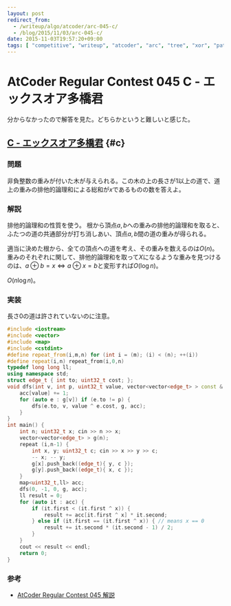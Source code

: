 ```yaml
---
layout: post
redirect_from:
  - /writeup/algo/atcoder/arc-045-c/
  - /blog/2015/11/03/arc-045-c/
date: 2015-11-03T19:57:20+09:00
tags: [ "competitive", "writeup", "atcoder", "arc", "tree", "xor", "path", "dfs" ]
---
```


# AtCoder Regular Contest 045 C - エックスオア多橋君

分からなかったので解答を見た。どちらかというと難しいと感じた。

<!-- more -->

## [C - エックスオア多橋君](https://beta.atcoder.jp/contests/arc045/tasks/arc045_c) {#c}

### 問題

非負整数の重みが付いた木が与えられる。この木の上の長さが$1$以上の道で、道上の重みの排他的論理和による総和が$x$であるものの数を答えよ。

### 解説

排他的論理和の性質を使う。
根から頂点$a,b$への重みの排他的論理和を取ると、ふたつの道の共通部分が打ち消しあい、頂点$a,b$間の道の重みが得られる。

適当に決めた根から、全ての頂点への道を考え、その重みを数えるのは$O(n)$。
重みのそれぞれに関して、排他的論理和を取って$X$になるような重みを見つけるのは、$a \oplus b = x \iff a \oplus x = b$と変形すれば$O(\log n)$。

$O(n \log n)$。

### 実装

長さ$0$の道は許されていないのに注意。

``` c++
#include <iostream>
#include <vector>
#include <map>
#include <cstdint>
#define repeat_from(i,m,n) for (int i = (m); (i) < (n); ++(i))
#define repeat(i,n) repeat_from(i,0,n)
typedef long long ll;
using namespace std;
struct edge_t { int to; uint32_t cost; };
void dfs(int v, int p, uint32_t value, vector<vector<edge_t> > const & g, map<uint32_t,ll> & acc) {
    acc[value] += 1;
    for (auto e : g[v]) if (e.to != p) {
        dfs(e.to, v, value ^ e.cost, g, acc);
    }
}
int main() {
    int n; uint32_t x; cin >> n >> x;
    vector<vector<edge_t> > g(n);
    repeat (i,n-1) {
        int x, y; uint32_t c; cin >> x >> y >> c;
        -- x; -- y;
        g[x].push_back((edge_t){ y, c });
        g[y].push_back((edge_t){ x, c });
    }
    map<uint32_t,ll> acc;
    dfs(0, -1, 0, g, acc);
    ll result = 0;
    for (auto it : acc) {
        if (it.first < (it.first ^ x)) {
            result += acc[it.first ^ x] * it.second;
        } else if (it.first == (it.first ^ x)) { // means x == 0
            result += it.second * (it.second - 1) / 2;
        }
    }
    cout << result << endl;
    return 0;
}
```

### 参考

-   [AtCoder Regular Contest 045 解説](http://www.slideshare.net/chokudai/arc045)
